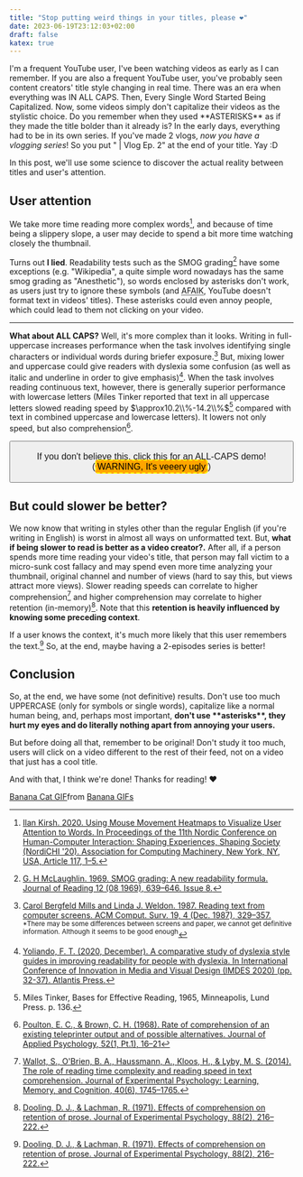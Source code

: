 ```yaml
---
title: "Stop putting weird things in your titles, please ❤️"
date: 2023-06-19T23:12:03+02:00
draft: false
katex: true
---
```


I'm a frequent YouTube user, I've been watching videos as early as I can remember. If you are also a frequent YouTube user, you've probably seen content creators' title style changing in real time. There was an era when everything was IN ALL CAPS. Then, Every Single Word Started Being Capitalized. Now, some videos simply don't capitalize their videos as the stylistic choice. Do you remember when they used \*\*ASTERISKS\*\* as if they made the title bolder than it already is? In the early days, everything had to be in its own series. If you've made 2 vlogs, *now you have a vlogging series*! So you put " | Vlog Ep. 2" at the end of your title. Yay :D

In this post, we'll use some science to discover the actual reality between titles and user's attention.

## User attention

We take more time reading more complex words[^1], and because of time being a slippery slope, a user may decide to spend a bit more time watching closely the thumbnail.

Turns out **I lied**. Readability tests such as the SMOG grading[^2] have some exceptions (e.g. "Wikipedia", a quite simple word nowadays has the same smog grading as "Anesthetic"), so words enclosed by asterisks don't work, as users just try to ignore these symbols (and <abbr title="As Far As I Know">AFAIK</abbr>, YouTube doesn't format text in videos' titles). These asterisks could even annoy people, which could lead to them not clicking on your video.

---

<span id="allcaps-span">**What about ALL CAPS?** Well, it's more complex than it looks.
Writing in full-uppercase increases performance when the task involves identifying single characters or individual words during briefer exposure.[^3] But, mixing lower and uppercase could give readers with dyslexia some confusion (as well as italic and underline in order to give emphasis)[^4]. When the task involves reading continuous text, however, there is generally superior performance with lowercase letters (Miles Tinker reported that text in all uppercase letters slowed reading speed by $\approx10.2\\%-14.2\\%$[^5] compared with text in combined uppercase and lowercase letters). It lowers not only speed, but also comprehension[^6].</span>

<button onclick="allcaps()" style="color:var(--color);font-family: 'Inter', -apple-system, BlinkMacSystemFont, ;'Roboto', 'Segoe UI', Helvetica, Arial, sans-serif; font-size: 1rem;"><p>If you don't believe this, click this for an ALL-CAPS demo! (<span class="correct">WARNING, It's veeery ugly</span>)</p></button>

## But could slower be better?

We now know that writing in styles other than the regular English (if you're writing in English) is worst in almost all ways on unformatted text. But, **what if being slower to read is better as a video creator?.** After all, if a person spends more time reading your video's title, that person may fall victim to a micro-sunk cost fallacy and may spend even more time analyzing your thumbnail, original channel and number of views (hard to say this, but views attract more views). Slower reading speeds can correlate to higher comprehension[^7] and higher comprehension may correlate to higher retention (in-memory)[^8]. Note that this **retention is heavily influenced by knowing some preceding context**.

If a user knows the context, it's much more likely that this user remembers the text.[^8] So, at the end, maybe having a 2-episodes series is better!

## Conclusion

So, at the end, we have some (not definitive) results. Don't use too much UPPERCASE (only for symbols or single words), capitalize like a normal human being, and, perhaps most important, **don't use \*\*asterisks\*\*, they hurt my eyes and do literally nothing apart from annoying your users.**

But before doing all that, remember to be original! Don't study it too much, users will click on a video different to the rest of their feed, not on a video that just has a cool title.

And with that, I think we're done! Thanks for reading! :heart:

<div class="tenor-gif-embed" data-postid="18642422" data-share-method="host" data-aspect-ratio="1.78771" data-width="100%"><a href="https://tenor.com/view/banana-cat-eating-gif-18642422">Banana Cat GIF</a>from <a href="https://tenor.com/search/banana-gifs">Banana GIFs</a></div> <script type="text/javascript" async src="https://tenor.com/embed.js"></script>

[^1]: [Ilan Kirsh. 2020. Using Mouse Movement Heatmaps to Visualize User Attention to Words. In Proceedings of the 11th Nordic Conference on Human-Computer Interaction: Shaping Experiences, Shaping Society (NordiCHI '20). Association for Computing Machinery, New York, NY, USA, Article 117, 1–5.](https://dl.acm.org/doi/abs/10.1145/3419249.3421250)

[^2]: [G. H McLaughlin. 1969. SMOG grading: A new readability formula. Journal of Reading 12 (08 1969), 639–646. Issue 8.](https://ogg.osu.edu/media/documents/health_lit/WRRSMOG_Readability_Formula_G._Harry_McLaughlin__1969_.pdf)

[^3]: [Carol Bergfeld Mills and Linda J. Weldon. 1987. Reading text from computer screens. ACM Comput. Surv. 19, 4 (Dec. 1987), 329–357.](https://doi.org/10.1145/45075.46162) <sup>*There may be some differences between screens and paper, we cannot get definitive information. Although it seems to be good enough</sup>

[^4]: [Yoliando, F. T. (2020, December). A comparative study of dyslexia style guides in improving readability for people with dyslexia. In International Conference of Innovation in Media and Visual Design (IMDES 2020) (pp. 32-37). Atlantis Press.](https://doi.org/10.2991/assehr.k.201202.050)

[^5]: Miles Tinker, Bases for Effective Reading, 1965, Minneapolis, Lund Press. p. 136.
[^6]: [Poulton, E. C., & Brown, C. H. (1968). Rate of comprehension of an existing teleprinter output and of possible alternatives. Journal of Applied Psychology, 52(1, Pt.1), 16–21](https://psycnet.apa.org/doi/10.1037/h0025358)

[^7]: [Wallot, S., O'Brien, B. A., Haussmann, A., Kloos, H., & Lyby, M. S. (2014). The role of reading time complexity and reading speed in text comprehension. Journal of Experimental Psychology: Learning, Memory, and Cognition, 40(6), 1745–1765.](https://doi.org/10.1037/xlm0000030)

[^8]: [Dooling, D. J., & Lachman, R. (1971). Effects of comprehension on retention of prose. Journal of Experimental Psychology, 88(2), 216–222.](https://doi.org/10.1037/h0030904)

<style>.post-title { font-size: 72px; background: -webkit-linear-gradient(#eee, #c974f7); -webkit-background-clip: text; -webkit-text-fill-color: transparent; } .correct {background-color: orange; color:black; padding: 2px; border-radius: 5px; border: 2px dashed yellow}</style>

<script>
	let isAllCaps = false
	function allcaps() {
		isAllCaps = !isAllCaps
		if (isAllCaps) {
			document.getElementById("allcaps-span").innerHTML = document.getElementById("allcaps-span").innerHTML.toUpperCase();
		} else {
			document.getElementById("allcaps-span").innerHTML = document.getElementById("allcaps-span").innerHTML.toLowerCase();
		}
	}
</script>